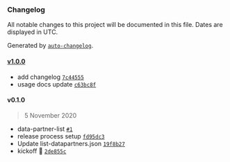 ### Changelog

All notable changes to this project will be documented in this file. Dates are displayed in UTC.

Generated by [`auto-changelog`](https://github.com/CookPete/auto-changelog).

#### [v1.0.0](https://github.com/oceanprotocol/list-datapartners/compare/v0.1.0...v1.0.0)

- add changelog [`7c44555`](https://github.com/oceanprotocol/list-datapartners/commit/7c4455554ca9732bff0cb8bb0e57e59239b8b169)
- usage docs update [`c63bc8f`](https://github.com/oceanprotocol/list-datapartners/commit/c63bc8f07e10256f96927b8fcba7e91b85ef4feb)

#### v0.1.0

> 5 November 2020

- data-partner-list [`#1`](https://github.com/oceanprotocol/list-datapartners/pull/1)
- release process setup [`fd95dc3`](https://github.com/oceanprotocol/list-datapartners/commit/fd95dc32a184e803259431dc5d14084949af59d2)
- Update list-datapartners.json [`19f8b27`](https://github.com/oceanprotocol/list-datapartners/commit/19f8b27593bdbe3163efcb10a4aea99be7b7d5e1)
- kickoff 🦑 [`2de855c`](https://github.com/oceanprotocol/list-datapartners/commit/2de855cbbc9fc17bf017e26e869208e28f408585)

